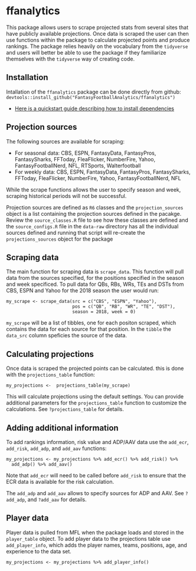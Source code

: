 # ffanalytics

This package allows users to scrape projected stats from several sites that have
publicly available projections. Once data is scraped the user can then use functions
within the package to calculate projected points and produce rankings. The package
relies heavily on the vocabulary from the `tidyverse` and users will better be
able to use the package if they familiarize themselves with the `tidyverse` way 
of creating code.

## Installation
Intallation of the `ffanalytics` package can be done directly from github:
`devtools::install_github("FantasyFootballAnalytics/ffanalytics")`

* [Here is a quickstart guide describing how to install dependencies](https://fantasyfootballanalytics.net/2016/06/ffanalytics-r-package-fantasy-football-data-analysis.html)

## Projection sources
The following sources are available for scraping:

* For seasonal data: CBS, ESPN, FantasyData, FantasyPros, FantasySharks, FFToday, 
FleaFlicker, NumberFire, Yahoo, FantasyFootballNerd, NFL, RTSports, Walterfootball
* For weekly data: CBS, ESPN, FantasyData, FantasyPros, FantasySharks, FFToday, 
FleaFlicker, NumberFire, Yahoo, FantasyFootballNerd, NFL

While the scrape functions allows the user to specify season and week, scraping
historical periods will not be successful.

Projection sources are defined as `R6` classes and the `projection_sources` object
is a list containing the projection sources defined in the pacakge. Review the
`source_classes.R` file to see how these classes are defined and the `source_configs.R`
file in the `data-raw` directory has all the individual sources defined and running
that script will re-create the `projections_sources` object for the package

## Scraping data
The main function for scraping data is `scrape_data`. This function will pull data
from the sources specified, for the positions specified in the season and week specificed.
To pull data for QBs, RBs, WRs, TEs and DSTs from CBS, ESPN and Yahoo for the 2018
season the user would run:
```
my_scrape <- scrape_data(src = c("CBS", "ESPN", "Yahoo"), 
                         pos = c("QB", "RB", "WR", "TE", "DST"),
                         season = 2018, week = 0)
```

`my_scrape` will be a list of tibbles, one for each positon scraped, which contains
the data for each source for that position. In the `tibble` the `data_src` column
speficies the source of the data.

## Calculating projections
Once data is scraped the projected points can be calculated. this is done with
the `projections_table` function:
```
my_projections <-  projections_table(my_scrape)
```
This will calculate projections using the default settings. You can provide additional
parameters for the `projections_table` function to customize the calculations.
See `?projections_table` for details.

## Adding additional information
To add rankings information, risk value and ADP/AAV data use the `add_ecr`, `add_risk`, 
`add_adp`, and `add_aav` functions:
```
my_projections <- my_projections %>% add_ecr() %>% add_risk() %>%
  add_adp() %>% add_aav()
```
Note that `add_ecr` will need to be called before `add_risk` to ensure that the
ECR data is available for the risk calculation.

The `add_adp` and `add_aav` allows to specify sources for ADP and AAV. See `?add_adp`,
and `?add_aav` for details.

## Player data
Player data is pulled from MFL when the package loads and stored in the `player_table`
object. To add player data to the projections table use `add_player_info`, which adds
the player names, teams, positions, age, and experience to the data set.
```
my_projections <- my_projections %>% add_player_info()
```


